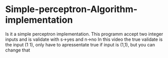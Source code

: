 # Simple-perceptron-Algorithm-implementation
Is it a simple perceptron implementation. This programm accept two integer inputs and is validate with s->yes and n->no
In this video the true validate is the input (1 1), only have to apressentate true if input is (1,1), but you can change that
